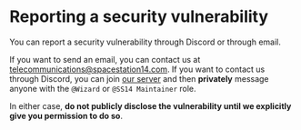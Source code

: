 # Reporting a security vulnerability
You can report a security vulnerability through Discord or through email.

If you want to send an email, you can contact us at <telecommunications@spacestation14.com>.
If you want to contact us through Discord, you can join [our server](https://discord.gg/MwDDf6t)
and then **privately** message anyone with the `@Wizard` or `@SS14 Maintainer` role.

In either case, **do not publicly disclose the vulnerability until we explicitly give
you permission to do so**.
